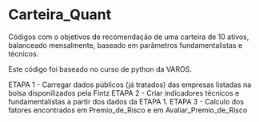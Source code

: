 # Carteira_Quant

Códigos com o objetivos de recomendação de uma carteira de 10 ativos, balanceado mensalmente, baseado em parâmetros fundamentalistas e técnicos.

Este código foi baseado no curso de python da VAROS.

ETAPA 1 - Carregar dados públicos (já tratados) das empresas listadas na bolsa disponilizados pela Fintz
ETAPA 2 - Criar indicadores técnicos e fundamentalistas a partir dos dados da ETAPA 1.
ETAPA 3 - Calculo dos fatores encontrados em Premio_de_Risco e em Avaliar_Premio_de_Risco
